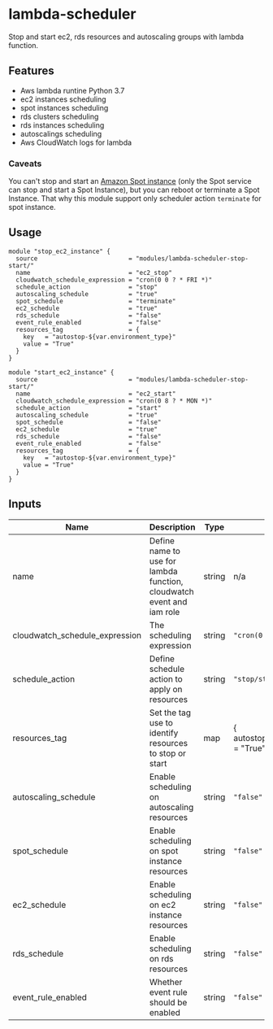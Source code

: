 # lambda-scheduler

Stop and start ec2, rds resources and autoscaling groups with lambda function.


## Features

*   Aws lambda runtine Python 3.7
*   ec2 instances scheduling
*   spot instances scheduling
*   rds clusters scheduling
*   rds instances scheduling
*   autoscalings scheduling
*   Aws CloudWatch logs for lambda

### Caveats
You can't stop and start an [Amazon Spot instance](https://docs.aws.amazon.com/AWSEC2/latest/UserGuide/how-spot-instances-work.html) (only the Spot service can stop and start a Spot Instance), but you can reboot or terminate a Spot Instance. That why this module support only scheduler action `terminate` for spot instance.

## Usage

```
module "stop_ec2_instance" {
  source                         = "modules/lambda-scheduler-stop-start/"
  name                           = "ec2_stop"
  cloudwatch_schedule_expression = "cron(0 0 ? * FRI *)"
  schedule_action                = "stop"
  autoscaling_schedule           = "true"
  spot_schedule                  = "terminate"
  ec2_schedule                   = "true"
  rds_schedule                   = "false"
  event_rule_enabled             = "false"
  resources_tag                  = {
    key   = "autostop-${var.environment_type}"
    value = "True"
  }
}

module "start_ec2_instance" {
  source                         = "modules/lambda-scheduler-stop-start/"
  name                           = "ec2_start"
  cloudwatch_schedule_expression = "cron(0 8 ? * MON *)"
  schedule_action                = "start"
  autoscaling_schedule           = "true"
  spot_schedule                  = "false"
  ec2_schedule                   = "true"
  rds_schedule                   = "false"
  event_rule_enabled             = "false"
  resources_tag                  = {
    key   = "autostop-${var.environment_type}"
    value = "True"
  }
}
```

## Inputs

| Name | Description | Type | Default | Required |
|------|-------------|------|---------|----------|
| name | Define name to use for lambda function, cloudwatch event and iam role | string | n/a | yes |
| cloudwatch_schedule_expression | The scheduling expression | string | `"cron(0 22 ? * MON-FRI *)"` | yes |
| schedule_action | Define schedule action to apply on resources | string | `"stop/start"` | yes |
| resources_tag | Set the tag use to identify resources to stop or start | map | { autostop-${var.environment_type} = "True" } | yes |
| autoscaling_schedule | Enable scheduling on autoscaling resources | string | `"false"` | no |
| spot_schedule | Enable scheduling on spot instance resources | string | `"false"` | no |
| ec2_schedule | Enable scheduling on ec2 instance resources | string | `"false"` | no |
| rds_schedule | Enable scheduling on rds resources | string | `"false"` | no |
| event_rule_enabled | Whether event rule should be enabled | string | `"false"` | no |
